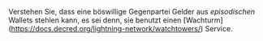 Verstehen Sie, dass eine böswillige Gegenpartei Gelder aus _episodischen_ Wallets stehlen kann, es sei denn, sie benutzt einen [Wachturm] (https://docs.decred.org/lightning-network/watchtowers/) Service.

